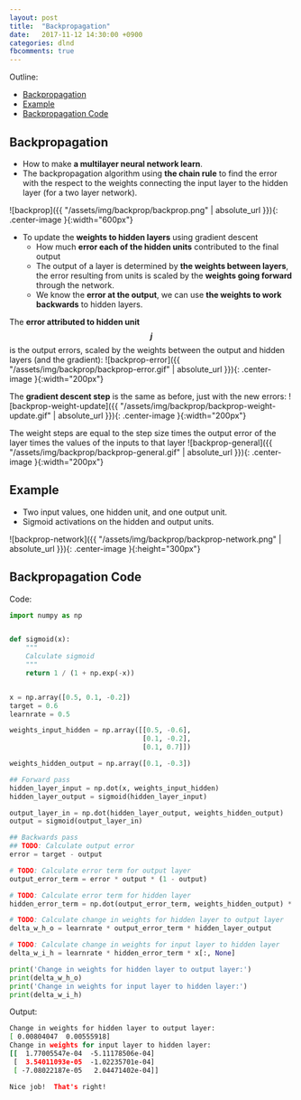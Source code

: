```yaml
---
layout: post
title:  "Backpropagation"
date:   2017-11-12 14:30:00 +0900
categories: dlnd
fbcomments: true
---
```


Outline:

- [Backpropagation](#backpropagation)
- [Example](#example)
- [Backpropagation Code](#backpropagation-code)

## Backpropagation

- How to make **a multilayer neural network learn**.
- The backpropagation algorithm using **the chain rule** to find the error with the respect to the weights connecting the input layer to the hidden layer (for a two layer network).

![backprop]({{ "/assets/img/backprop/backprop.png" | absolute_url }}){: .center-image }{:width="600px"}

- To update the **weights to hidden layers** using gradient descent
    - How much **error each of the hidden units** contributed to the final output
    - The output of a layer is determined by **the weights between layers**, the error resulting from units is scaled by the **weights going forward** through the network. 
    - We know the **error at the output**, we can use **the weights to work backwards** to hidden layers.

The **error attributed to hidden unit $$j$$** is the output errors, scaled by the weights between the output and hidden layers (and the gradient):
![backprop-error]({{ "/assets/img/backprop/backprop-error.gif" | absolute_url }}){: .center-image }{:width="200px"}

The **gradient descent step** is the same as before, just with the new errors:
![backprop-weight-update]({{ "/assets/img/backprop/backprop-weight-update.gif" | absolute_url }}){: .center-image }{:width="200px"}

The weight steps are equal to the step size times the output error of the layer times the values of the inputs to that layer
![backprop-general]({{ "/assets/img/backprop/backprop-general.gif" | absolute_url }}){: .center-image }{:width="200px"}


## Example

- Two input values, one hidden unit, and one output unit.
- Sigmoid activations on the hidden and output units.

![backprop-network]({{ "/assets/img/backprop/backprop-network.png" | absolute_url }}){: .center-image }{:height="300px"}

## Backpropagation Code

Code:
```python
import numpy as np


def sigmoid(x):
    """
    Calculate sigmoid
    """
    return 1 / (1 + np.exp(-x))


x = np.array([0.5, 0.1, -0.2])
target = 0.6
learnrate = 0.5

weights_input_hidden = np.array([[0.5, -0.6],
                                 [0.1, -0.2],
                                 [0.1, 0.7]])

weights_hidden_output = np.array([0.1, -0.3])

## Forward pass
hidden_layer_input = np.dot(x, weights_input_hidden)
hidden_layer_output = sigmoid(hidden_layer_input)

output_layer_in = np.dot(hidden_layer_output, weights_hidden_output)
output = sigmoid(output_layer_in)

## Backwards pass
## TODO: Calculate output error
error = target - output

# TODO: Calculate error term for output layer
output_error_term = error * output * (1 - output)

# TODO: Calculate error term for hidden layer
hidden_error_term = np.dot(output_error_term, weights_hidden_output) * hidden_layer_output * (1 - hidden_layer_output)

# TODO: Calculate change in weights for hidden layer to output layer
delta_w_h_o = learnrate * output_error_term * hidden_layer_output

# TODO: Calculate change in weights for input layer to hidden layer
delta_w_i_h = learnrate * hidden_error_term * x[:, None]

print('Change in weights for hidden layer to output layer:')
print(delta_w_h_o)
print('Change in weights for input layer to hidden layer:')
print(delta_w_i_h)
```

Output:
```bash
Change in weights for hidden layer to output layer:
[ 0.00804047  0.00555918]
Change in weights for input layer to hidden layer:
[[  1.77005547e-04  -5.11178506e-04]
 [  3.54011093e-05  -1.02235701e-04]
 [ -7.08022187e-05   2.04471402e-04]]

Nice job!  That's right!
```
